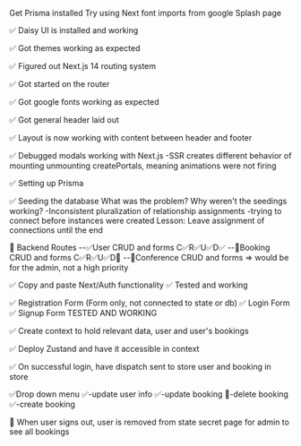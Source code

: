 Get Prisma installed
Try using Next font imports from google
Splash page

✅ Daisy UI is installed and working

✅ Got themes working as expected

✅ Figured out Next.js 14 routing system

✅ Got started on the router

✅ Got google fonts working as expected

✅ Got general header laid out

✅ Layout is now working with content between header and footer

✅ Debugged modals working with Next.js
-SSR creates different behavior of mounting unmounting createPortals, meaning animations were not firing

✅ Setting up Prisma

✅ Seeding the database
What was the problem? Why weren't the seedings working?
-Inconsistent pluralization of relationship assignments
-trying to connect before instances were created
Lesson: Leave assignment of connections until the end

🔲 Backend Routes
--✅User CRUD and forms C✅R✅U✅D✅
--🔲Booking CRUD and forms C✅R✅U✅D🔲
--🔲Conference CRUD and forms => would be for the admin, not a high priority

✅ Copy and paste Next/Auth functionality
✅ Tested and working

✅ Registration Form (Form only, not connected to state or db)
✅ Login Form
✅ Signup Form TESTED AND WORKING

✅ Create context to hold relevant data, user and user's bookings

✅ Deploy Zustand and have it accessible in context

✅ On successful login, have dispatch sent to store user and booking in store

✅Drop down menu
✅-update user info
✅-update booking
🔲-delete booking
✅-create booking

🔲 When user signs out, user is removed from state
secret page for admin to see all bookings
